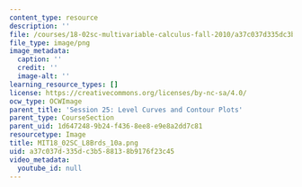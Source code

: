 ```yaml
---
content_type: resource
description: ''
file: /courses/18-02sc-multivariable-calculus-fall-2010/a37c037d335dc3b588138b9176f23c45_MIT18_02SC_L8Brds_10a.png
file_type: image/png
image_metadata:
  caption: ''
  credit: ''
  image-alt: ''
learning_resource_types: []
license: https://creativecommons.org/licenses/by-nc-sa/4.0/
ocw_type: OCWImage
parent_title: 'Session 25: Level Curves and Contour Plots'
parent_type: CourseSection
parent_uid: 1d647248-9b24-f436-8ee8-e9e8a2dd7c81
resourcetype: Image
title: MIT18_02SC_L8Brds_10a.png
uid: a37c037d-335d-c3b5-8813-8b9176f23c45
video_metadata:
  youtube_id: null
---
```

